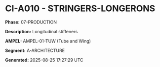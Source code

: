 # CI-A010 - STRINGERS-LONGERONS

**Phase:** 07-PRODUCTION

**Description:** Longitudinal stiffeners

**AMPEL:** AMPEL-01-TUW (Tube and Wing)

**Segment:** A-ARCHITECTURE

**Generated:** 2025-08-25 17:27:29 UTC
